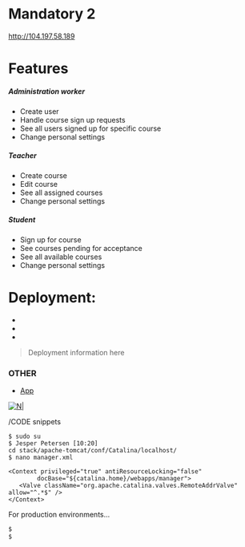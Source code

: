 # Mandatory 2



http://104.197.58.189

# Features

##### Administration worker
  - Create user
  - Handle course sign up requests
  - See all users signed up for specific course
  - Change personal settings

##### Teacher
  - Create course
  - Edit course
  - See all assigned courses
  - Change personal settings

##### Student
  - Sign up for course
  - See courses pending for acceptance
  - See all available courses
  - Change personal settings

# Deployment:
  - 
  - 
  - 



> Deployment information
> here
>
> 
> 
> 
> 



### OTHER 



* [App](http://104.197.58.189)
 
[![N|](https://i.imgur.com/IjCgZpJ.jpg)](http://104.197.58.189)


/CODE snippets
```
$ sudo su
$ Jesper Petersen [10:20]
cd stack/apache-tomcat/conf/Catalina/localhost/
$ nano manager.xml
```
```
<Context privileged="true" antiResourceLocking="false"
        docBase="${catalina.home}/webapps/manager">
   <Valve className="org.apache.catalina.valves.RemoteAddrValve" allow="^.*$" />
</Context>
```
For production environments...

```sh
$ 
$ 
```
